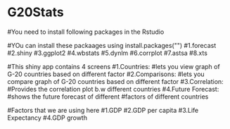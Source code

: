 # G20Stats
#You need to install following packages in the Rstudio

#YOu can install these packaages using install.packages("<package name here>")
#1.forecast
#2.shiny
#3.ggplot2
#4.wbstats
#5.dynlm
#6.corrplot
#7.astsa
#8.xts

#This shiny app contains 4 screens
#1.Countries:
#lets you view graph of G-20 countries based on different factor
#2.Comparisons:
#lets you compare graph of G-20 countries based on different factor
#3.Correlation:
#Provides the correlation plot b.w different countries
#4.Future Forecast:
#shows the future forecast of different
#factors of different countries

#Factors that we are using here
#1.GDP
#2.GDP per capita
#3.Life Expectancy
#4.GDP growth
